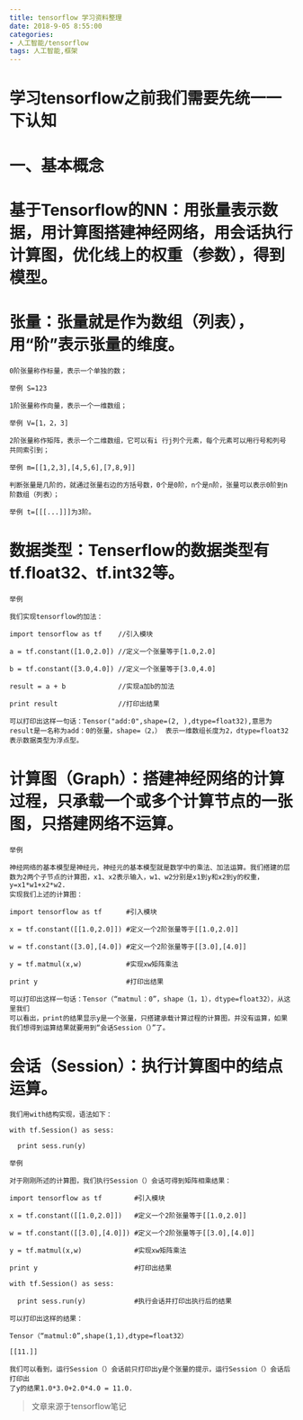 ```yaml
---
title: tensorflow 学习资料整理
date: 2018-9-05 8:55:00
categories:
- 人工智能/tensorflow
tags: 人工智能,框架
---
```


 学习tensorflow之前我们需要先统一一下认知
===========
  一、基本概念
===========
   基于Tensorflow的NN：用张量表示数据，用计算图搭建神经网络，用会话执行计算图，优化线上的权重（参数），得到模型。
===========
   张量：张量就是作为数组（列表），用“阶”表示张量的维度。
===========

    0阶张量称作标量，表示一个单独的数；

    举例 S=123

    1阶张量称作向量，表示一个一维数组；

    举例 V=[1，2，3]

    2阶张量称作矩阵，表示一个二维数组，它可以有i 行j列个元素，每个元素可以用行号和列号共同索引到；

    举例 m=[[1,2,3],[4,5,6],[7,8,9]]

    判断张量是几阶的，就通过张量右边的方括号数，0个是0阶，n个是n阶，张量可以表示0阶到n阶数组（列表）；

    举例 t=[[[...]]]为3阶。

  数据类型：Tenserflow的数据类型有tf.float32、tf.int32等。
============

    举例

    我们实现tensorflow的加法：

    import tensorflow as tf    //引入模块

    a = tf.constant([1.0,2.0]) //定义一个张量等于[1.0,2.0]

    b = tf.constant([3.0,4.0]) //定义一个张量等于[3.0,4.0]

    result = a + b             //实现a加b的加法

    print result               //打印出结果

    可以打印出这样一句话：Tensor("add:0",shape=(2, ),dtype=float32),意思为result是一名称为add：0的张量，shape=（2，） 表示一维数组长度为2，dtype=float32表示数据类型为浮点型。

   计算图（Graph）：搭建神经网络的计算过程，只承载一个或多个计算节点的一张图，只搭建网络不运算。
=============
    举例

    神经网络的基本模型是神经元，神经元的基本模型就是数学中的乘法、加法运算。我们搭建的层数为2两个子节点的计算图，x1、x2表示输入，w1、w2分别是x1到y和x2到y的权重，y=x1*w1+x2*w2.
    实现我们上述的计算图：

    import tensorflow as tf      #引入模块

    x = tf.constant([[1.0,2.0]]) #定义一个2阶张量等于[[1.0,2.0]]

    w = tf.constant([3.0],[4.0]) #定义一个2阶张量等于[[3.0],[4.0]]

    y = tf.matmul(x,w)           #实现xw矩阵乘法

    print y                      #打印出结果

    可以打印出这样一句话：Tensor（“matmul：0”，shape（1，1），dtype=float32），从这里我们
    可以看出，print的结果显示y是一个张量，只搭建承载计算过程的计算图，并没有运算，如果我们想得到运算结果就要用到“会话Session（）”了。

   会话（Session）：执行计算图中的结点运算。
=============

    我们用with结构实现，语法如下：

    with tf.Session() as sess:

      print sess.run(y)

    举例

    对于刚刚所述的计算图，我们执行Session（）会话可得到矩阵相乘结果：

    import tensorflow as tf        #引入模块

    x = tf.constant([[1.0,2.0]])   #定义一个2阶张量等于[[1.0,2.0]]

    w = tf.constant([[3.0],[4.0]]) #定义一个2阶张量等于[[3.0],[4.0]]

    y = tf.matmul(x,w)             #实现xw矩阵乘法

    print y                        #打印出结果

    with tf.Session() as sess:

      print sess.run(y)            #执行会话并打印出执行后的结果

    可以打印出这样的结果：

    Tensor（“matmul:0”,shape(1,1),dtype=float32）

    [[11.]]

    我们可以看到，运行Session（）会话前只打印出y是个张量的提示，运行Session（）会话后打印出
    了y的结果1.0*3.0+2.0*4.0 = 11.0.




>文章来源于tensorflow笔记
